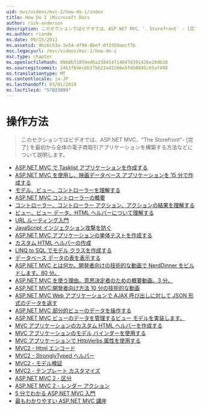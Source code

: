 ```yaml
---
uid: mvc/videos/mvc-2/how-do-i/index
title: How Do I |Microsoft Docs
author: rick-anderson
description: このセクションではビデオでは、ASP.NET MVC、'、Storefront' - [完了] を最初から全体の電子商取引アプリケーションを構築する方法などについて説明します。
ms.author: riande
ms.date: 09/15/2011
ms.assetid: 9bc6c53a-3e54-4f9d-8bef-0f3359aecf7b
msc.legacyurl: /mvc/videos/mvc-2/how-do-i
msc.type: chapter
ms.openlocfilehash: 09b8b31059ed6a238414714847d191426e28db28
ms.sourcegitcommit: 24b1f6decbb17bb22a45166e5fdb0845c65af498
ms.translationtype: MT
ms.contentlocale: ja-JP
ms.lasthandoff: 03/01/2019
ms.locfileid: "57023899"
---
```

<a name="how-do-i"></a>操作方法
====================
> このセクションではビデオでは、ASP.NET MVC、"The Storefront"- [完了] を最初から全体の電子商取引アプリケーションを構築する方法などについて説明します。


- [ASP.NET MVC で Tasklist アプリケーションを作成する](creating-a-tasklist-application-with-aspnet-mvc.md)
- [ASP.NET MVC を使用し、映画データベース アプリケーションを 15 分で作成する](creating-a-movie-database-application-in-15-minutes-with-aspnet-mvc.md)
- [モデル、ビュー、コントローラーを理解する](understanding-models-views-and-controllers.md)
- [ASP.NET MVC コントローラーの概要](aspnet-mvc-controller-overview.md)
- [コントローラー、コントローラー アクション、アクションの結果を理解する](understanding-controllers-controller-actions-and-action-results.md)
- [ビュー、ビュー データ、HTML ヘルパーについて理解する](understanding-views-view-data-and-html-helpers.md)
- [URL ルーティング入門](an-introduction-to-url-routing.md)
- [JavaScript インジェクション攻撃を防ぐ](preventing-javascript-injection-attacks.md)
- [ASP.NET MVC アプリケーションの単体テストを作成する](creating-unit-tests-for-aspnet-mvc-applications.md)
- [カスタム HTML ヘルパーの作成](creating-custom-html-helpers.md)
- [LINQ to SQL でモデル クラスを作成する](creating-model-classes-with-linq-to-sql.md)
- [データベース データの表を表示する](displaying-a-table-of-database-data.md)
- [ASP.NET MVC とは何か。開発者向けの技術的な動画で NerdDinner をビルドします。80 分。](what-is-aspnet-mvc-80-minute-technical-video-for-developers-building-nerddinner.md)
- [ASP.NET MVC を使う理由。意思決定者のための概要動画。3 分。](why-aspnet-mvc-3-minute-overview-video-for-decision-makers.md)
- [ASP.NET MVC:開発者向け方法 10 分の技術的な動画](aspnet-mvc-how-10-minute-technical-video-for-developers.md)
- [ASP.NET MVC Web アプリケーションで AJAX 呼び出しに対して JSON 形式のデータを返す](how-do-i-return-json-formatted-data-for-an-ajax-call-in-an-aspnet-mvc-web-application.md)
- [ASP.NET MVC 部分的ビューのデータを操作する](how-do-i-work-with-data-in-aspnet-mvc-partial-views.md)
- [ASP.NET MVC ビューのデータを管理するビュー モデルを実装します。](how-do-i-implement-view-models-to-manage-data-for-aspnet-mvc-views.md)
- [MVC アプリケーションのカスタム HTML ヘルパーを作成する](how-do-i-create-a-custom-html-helper-for-an-mvc-application.md)
- [MVC アプリケーションのモデル バインダーを使用する](how-do-i-work-with-model-binders-in-an-mvc-application.md)
- [MVC アプリケーションで HttpVerbs 属性を使用する](how-do-i-use-httpverbs-attributes-in-an-mvc-application.md)
- [MVC2 - Html エンコード](mvc2-html-encoding.md)
- [MVC2 - StronglyTyped ヘルパー](mvc2-stronglytyped-helpers.md)
- [MVC2 - モデル検証](mvc2-model-validation.md)
- [MVC2 - テンプレート カスタマイズ](mvc2-template-customization.md)
- [ASP.NET MVC 2 - 区分](aspnet-mvc-2-areas.md)
- [ASP.NET MVC 2 - レンダー アクション](aspnet-mvc-2-render-action.md)
- [5 分でわかる ASP.NET MVC 入門](5-minute-introduction-to-aspnet-mvc.md)
- [最もわかりやすい ASP.NET MVC 講座](how-to-best-learn-asp-net-mvc.md)
